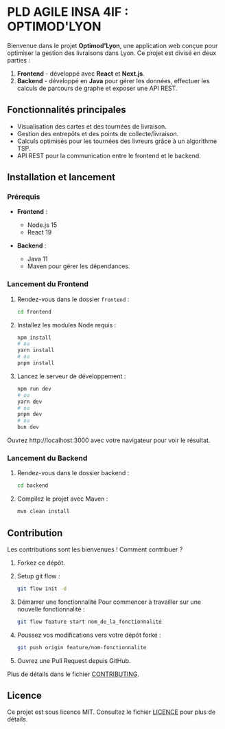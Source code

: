 # PLD AGILE INSA 4IF : OPTIMOD'LYON

Bienvenue dans le projet **Optimod'Lyon**, une application web conçue pour
optimiser la gestion des livraisons dans Lyon. Ce projet est divisé en deux
parties :

1. **Frontend** - développé avec **React** et **Next.js**.
2. **Backend** - développé en **Java** pour gérer les données, effectuer les
   calculs de parcours de graphe et exposer une API REST.

## **Fonctionnalités principales**

-   Visualisation des cartes et des tournées de livraison.
-   Gestion des entrepôts et des points de collecte/livraison.
-   Calculs optimisés pour les tournées des livreurs grâce à un algorithme TSP.
-   API REST pour la communication entre le frontend et le backend.

## **Installation et lancement**

### **Prérequis**

-   **Frontend** :

    -   Node.js 15
    -   React 19

-   **Backend** :
    -   Java 11
    -   Maven pour gérer les dépendances.

### **Lancement du Frontend**

1. Rendez-vous dans le dossier `frontend` :

    ```bash
    cd frontend
    ```

2. Installez les modules Node requis :

    ```bash
    npm install
    # ou
    yarn install
    # ou
    pnpm install
    ```

3. Lancez le serveur de développement :
    ```bash
    npm run dev
    # ou
    yarn dev
    # ou
    pnpm dev
    # ou
    bun dev
    ```

Ouvrez http://localhost:3000 avec votre navigateur pour voir le résultat.

### **Lancement du Backend**

1. Rendez-vous dans le dossier backend :

    ```bash
    cd backend
    ```

2. Compilez le projet avec Maven :

    ```bash
    mvn clean install
    ```

## **Contribution**

Les contributions sont les bienvenues ! Comment contribuer ?

1. Forkez ce dépôt.
2. Setup git flow :

    ```bash
    git flow init -d
    ```

3. Démarrer une fonctionnalité Pour commencer à travailler sur une nouvelle
   fonctionnalité :

    ```bash
    git flow feature start nom_de_la_fonctionnalité
    ```

4. Poussez vos modifications vers votre dépôt forké :

    ```bash
    git push origin feature/nom-fonctionnalite
    ```

5. Ouvrez une Pull Request depuis GitHub.

Plus de détails dans le fichier [CONTRIBUTING](CONTRIBUTING.md).

## **Licence**

Ce projet est sous licence MIT. Consultez le fichier [LICENCE](LICENSE) pour
plus de détails.
